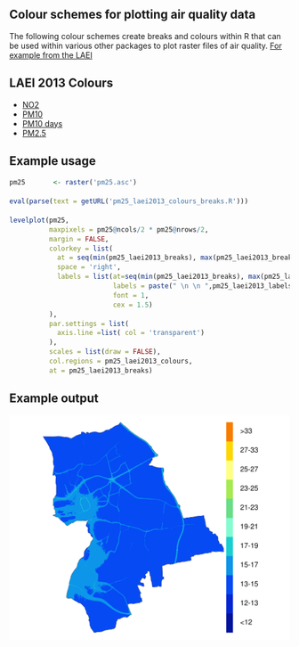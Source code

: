 ## Colour schemes for plotting air quality data

The following colour schemes create breaks and colours within R that can be used within various other packages to plot raster files of air quality. [For example from the LAEI](https://data.london.gov.uk/dataset/london-atmospheric-emissions-inventory-2013)

## LAEI 2013 Colours
* [NO2](https://github.com/KCL-ERG/colour_schemes/blob/master/no2_laei2013_colours_breaks.R)
* [PM10](https://github.com/KCL-ERG/colour_schemes/blob/master/pm10_laei2013_colours_breaks.R)
* [PM10 days](https://github.com/KCL-ERG/colour_schemes/blob/master/pm10d_laei2013_breaks_colours.R)
* [PM2.5](https://github.com/KCL-ERG/colour_schemes/blob/master/pm25_laei2013_colours_breaks.R)

## Example usage
```r
pm25       <- raster('pm25.asc')

eval(parse(text = getURL('pm25_laei2013_colours_breaks.R')))

levelplot(pm25,
          maxpixels = pm25@ncols/2 * pm25@nrows/2,
          margin = FALSE,
          colorkey = list(
            at = seq(min(pm25_laei2013_breaks), max(pm25_laei2013_breaks), length = 12),
            space = 'right',
            labels = list(at=seq(min(pm25_laei2013_breaks), max(pm25_laei2013_breaks), length = 12), 
                          labels = paste(" \n \n ",pm25_laei2013_labels), 
                          font = 1,
                          cex = 1.5)
          ),
          par.settings = list(
            axis.line =list( col = 'transparent')
          ),
          scales = list(draw = FALSE),
          col.regions = pm25_laei2013_colours,
          at = pm25_laei2013_breaks)
 ```
## Example output

![PM2.5 in Havering in 2013](pm25_2013_havering_no_buildings[1].png)
